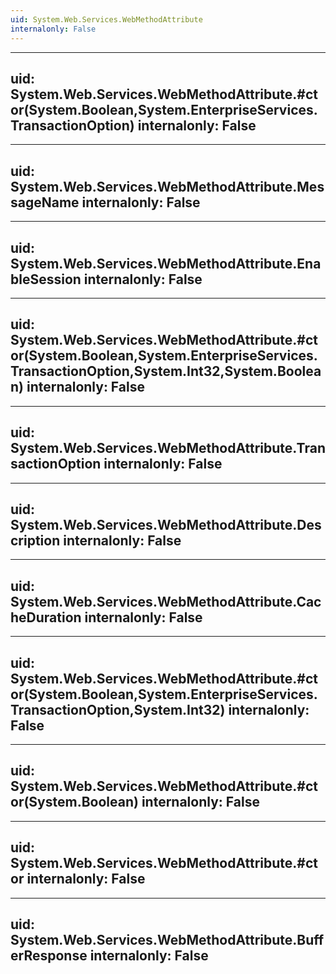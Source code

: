 ```yaml
---
uid: System.Web.Services.WebMethodAttribute
internalonly: False
---
```


---
uid: System.Web.Services.WebMethodAttribute.#ctor(System.Boolean,System.EnterpriseServices.TransactionOption)
internalonly: False
---

---
uid: System.Web.Services.WebMethodAttribute.MessageName
internalonly: False
---

---
uid: System.Web.Services.WebMethodAttribute.EnableSession
internalonly: False
---

---
uid: System.Web.Services.WebMethodAttribute.#ctor(System.Boolean,System.EnterpriseServices.TransactionOption,System.Int32,System.Boolean)
internalonly: False
---

---
uid: System.Web.Services.WebMethodAttribute.TransactionOption
internalonly: False
---

---
uid: System.Web.Services.WebMethodAttribute.Description
internalonly: False
---

---
uid: System.Web.Services.WebMethodAttribute.CacheDuration
internalonly: False
---

---
uid: System.Web.Services.WebMethodAttribute.#ctor(System.Boolean,System.EnterpriseServices.TransactionOption,System.Int32)
internalonly: False
---

---
uid: System.Web.Services.WebMethodAttribute.#ctor(System.Boolean)
internalonly: False
---

---
uid: System.Web.Services.WebMethodAttribute.#ctor
internalonly: False
---

---
uid: System.Web.Services.WebMethodAttribute.BufferResponse
internalonly: False
---
